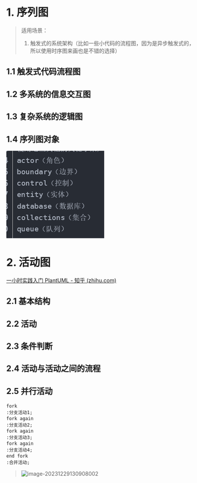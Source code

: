 # 1. 序列图

> 适用场景：
>
> 1. 触发式的系统架构（比如一些小代码的流程图，因为是异步触发式的，所以使用时序图来画也是不错的选择）

## 1.1 触发式代码流程图



## 1.2 多系统的信息交互图





## 1.3 复杂系统的逻辑图





## 1.4 序列图对象



![image-20241104163825296](../6.图片/image-20241104163825296.png)





# 2. 活动图

[一小时实践入门 PlantUML - 知乎 (zhihu.com)](https://zhuanlan.zhihu.com/p/644357678)

## 2.1 基本结构

## 2.2 活动

## 2.3 条件判断

## 2.4 活动与活动之间的流程

## 2.5 并行活动

```uml
fork
:分支活动1;
fork again
:分支活动2;
fork again
:分支活动3;
fork again
:分支活动4;
end fork
:合并活动;
```

> ![image-20231229130908002](C:\Users\10010010\AppData\Roaming\Typora\typora-user-images\image-20231229130908002.png)
>
> 



